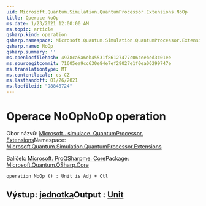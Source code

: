 ```yaml
---
uid: Microsoft.Quantum.Simulation.QuantumProcessor.Extensions.NoOp
title: Operace NoOp
ms.date: 1/23/2021 12:00:00 AM
ms.topic: article
qsharp.kind: operation
qsharp.namespace: Microsoft.Quantum.Simulation.QuantumProcessor.Extensions
qsharp.name: NoOp
qsharp.summary: ''
ms.openlocfilehash: 4978ca5a6eb45531f86127477c06ceebed3c01ee
ms.sourcegitcommit: 71605ea9cc630e84e7ef29027e1f0ea06299747e
ms.translationtype: MT
ms.contentlocale: cs-CZ
ms.lasthandoff: 01/26/2021
ms.locfileid: "98848724"
---
```

# <a name="noop-operation"></a><span data-ttu-id="59dc2-102">Operace NoOp</span><span class="sxs-lookup"><span data-stu-id="59dc2-102">NoOp operation</span></span>

<span data-ttu-id="59dc2-103">Obor názvů: [Microsoft.. simulace. QuantumProcessor. Extensions](xref:Microsoft.Quantum.Simulation.QuantumProcessor.Extensions)</span><span class="sxs-lookup"><span data-stu-id="59dc2-103">Namespace: [Microsoft.Quantum.Simulation.QuantumProcessor.Extensions](xref:Microsoft.Quantum.Simulation.QuantumProcessor.Extensions)</span></span>

<span data-ttu-id="59dc2-104">Balíček: [Microsoft. ProQSharpme. Core](https://nuget.org/packages/Microsoft.Quantum.QSharp.Core)</span><span class="sxs-lookup"><span data-stu-id="59dc2-104">Package: [Microsoft.Quantum.QSharp.Core](https://nuget.org/packages/Microsoft.Quantum.QSharp.Core)</span></span>




```qsharp
operation NoOp () : Unit is Adj + Ctl
```


## <a name="output--unit"></a><span data-ttu-id="59dc2-105">Výstup: [jednotka](xref:microsoft.quantum.lang-ref.unit)</span><span class="sxs-lookup"><span data-stu-id="59dc2-105">Output : [Unit](xref:microsoft.quantum.lang-ref.unit)</span></span>

